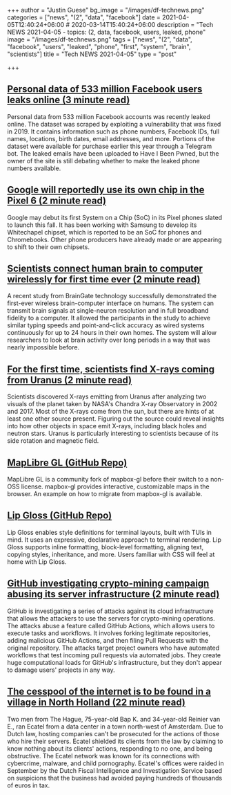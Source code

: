 +++
author = "Justin Guese"
bg_image = "/images/df-technews.png"
categories = ["news", "(2", "data", "facebook"]
date = 2021-04-05T12:40:24+06:00 # 2020-03-14T15:40:24+06:00
description = "Tech NEWS 2021-04-05 - topics: (2, data, facebook, users, leaked, phone"
image = "/images/df-technews.png"
tags = ["news", "(2", "data", "facebook", "users", "leaked", "phone", "first", "system", "brain", "scientists"]
title = "Tech NEWS 2021-04-05"
type = "post"

+++

## [Personal data of 533 million Facebook users leaks online (3 minute read)](https://www.theverge.com/2021/4/4/22366822/facebook-personal-data-533-million-leaks-online-email-phone-numbers)

Personal data from 533 million Facebook accounts was recently leaked online. The dataset was scraped by exploiting a vulnerability that was fixed in 2019. It contains information such as phone numbers, Facebook IDs, full names, locations, birth dates, email addresses, and more. Portions of the dataset were available for purchase earlier this year through a Telegram bot. The leaked emails have been uploaded to Have I Been Pwned, but the owner of the site is still debating whether to make the leaked phone numbers available.

## [Google will reportedly use its own chip in the Pixel 6 (2 minute read)](https://www.engadget.com/google-silicon-whitechapel-pixel-6-170200955.html)

Google may debut its first System on a Chip (SoC) in its Pixel phones slated to launch this fall. It has been working with Samsung to develop its Whitechapel chipset, which is reported to be an SoC for phones and Chromebooks. Other phone producers have already made or are appearing to shift to their own chipsets.

## [Scientists connect human brain to computer wirelessly for first time ever (2 minute read)](https://www.independent.co.uk/life-style/gadgets-and-tech/brain-computer-interface-braingate-b1825971.html)

A recent study from BrainGate technology successfully demonstrated the first-ever wireless brain-computer interface on humans. The system can transmit brain signals at single-neuron resolution and in full broadband fidelity to a computer. It allowed the participants in the study to achieve similar typing speeds and point-and-click accuracy as wired systems continuously for up to 24 hours in their own homes. The system will allow researchers to look at brain activity over long periods in a way that was nearly impossible before.

## [For the first time, scientists find X-rays coming from Uranus (2 minute read)](https://www.nbcnews.com/science/space/first-time-scientists-find-x-rays-coming-uranus-n1262897)

Scientists discovered X-rays emitting from Uranus after analyzing two visuals of the planet taken by NASA's Chandra X-ray Observatory in 2002 and 2017. Most of the X-rays come from the sun, but there are hints of at least one other source present. Figuring out the source could reveal insights into how other objects in space emit X-rays, including black holes and neutron stars. Uranus is particularly interesting to scientists because of its side rotation and magnetic field.

## [MapLibre GL (GitHub Repo)](https://github.com/maplibre/maplibre-gl-js)

MapLibre GL is a community fork of mapbox-gl before their switch to a non-OSS license. mapbox-gl provides interactive, customizable maps in the browser. An example on how to migrate from mapbox-gl is available.

## [Lip Gloss (GitHub Repo)](https://github.com/charmbracelet/lipgloss/)

Lip Gloss enables style definitions for terminal layouts, built with TUIs in mind. It uses an expressive, declarative approach to terminal rendering. Lip Gloss supports inline formatting, block-level formatting, aligning text, copying styles, inheritance, and more. Users familiar with CSS will feel at home with Lip Gloss.

## [GitHub investigating crypto-mining campaign abusing its server infrastructure (2 minute read)](https://therecord.media/github-investigating-crypto-mining-campaign-abusing-its-server-infrastructure/)

GitHub is investigating a series of attacks against its cloud infrastructure that allows the attackers to use the servers for crypto-mining operations. The attacks abuse a feature called GitHub Actions, which allows users to execute tasks and workflows. It involves forking legitimate repositories, adding malicious GitHub Actions, and then filing Pull Requests with the original repository. The attacks target project owners who have automated workflows that test incoming pull requests via automated jobs. They create huge computational loads for GitHub's infrastructure, but they don't appear to damage users' projects in any way.

## [The cesspool of the internet is to be found in a village in North Holland (22 minute read)](https://www.nrc.nl/nieuws/2021/04/02/the-cesspool-of-the-internet-is-to-be-found-in-a-village-in-north-holland-a4038369)

Two men from The Hague, 75-year-old Bap K. and 34-year-old Reinier van E., ran Ecatel from a data center in a town north-west of Amsterdam. Due to Dutch law, hosting companies can't be prosecuted for the actions of those who hire their servers. Ecatel shielded its clients from the law by claiming to know nothing about its clients' actions, responding to no one, and being obstructive. The Ecatel network was known for its connections with cybercrime, malware, and child pornography. Ecatel's offices were raided in September by the Dutch Fiscal Intelligence and Investigation Service based on suspicions that the business had avoided paying hundreds of thousands of euros in tax.

